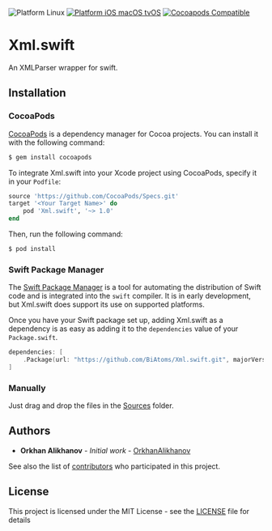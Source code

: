![Platform Linux](https://img.shields.io/badge/platform-Linux-green.svg)
[![Platform iOS macOS tvOS](https://img.shields.io/cocoapods/p/Xml.swift.svg?style=flat)](https://github.com/BiAtoms/Xml.swift)
[![Cocoapods Compatible](https://img.shields.io/cocoapods/v/Xml.swift.svg)](https://cocoapods.org/pods/Xml.swift)

# Xml.swift

An XMLParser wrapper for swift.


## Installation

### CocoaPods

[CocoaPods](http://cocoapods.org) is a dependency manager for Cocoa projects. You can install it with the following command:

```bash
$ gem install cocoapods
```

To integrate Xml.swift into your Xcode project using CocoaPods, specify it in your `Podfile`:

```ruby
source 'https://github.com/CocoaPods/Specs.git'
target '<Your Target Name>' do
    pod 'Xml.swift', '~> 1.0'
end
```

Then, run the following command:

```bash
$ pod install
```

### Swift Package Manager

The [Swift Package Manager](https://swift.org/package-manager/) is a tool for automating the distribution of Swift code and is integrated into the `swift` compiler. It is in early development, but Xml.swift does support its use on supported platforms. 

Once you have your Swift package set up, adding Xml.swift as a dependency is as easy as adding it to the `dependencies` value of your `Package.swift`.

```swift
dependencies: [
    .Package(url: "https://github.com/BiAtoms/Xml.swift.git", majorVersion: 1)
]
```

### Manually
Just drag and drop the files in the [Sources](Sources) folder.

## Authors

* **Orkhan Alikhanov** - *Initial work* - [OrkhanAlikhanov](https://github.com/OrkhanAlikhanov)

See also the list of [contributors](https://github.com/BiAtoms/Xml.swift/contributors) who participated in this project.

## License

This project is licensed under the MIT License - see the [LICENSE](LICENSE) file for details
